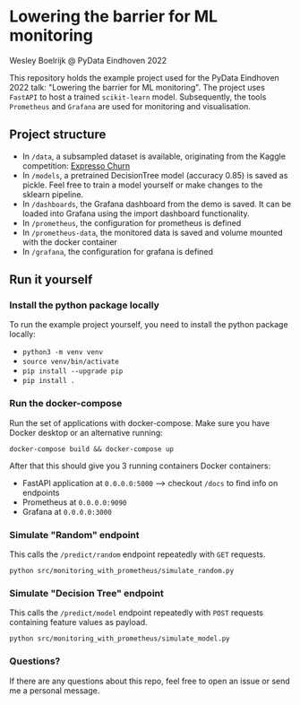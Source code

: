 # Lowering the barrier for ML monitoring
Wesley Boelrijk @ PyData Eindhoven 2022

This repository holds the example project used for the PyData Eindhoven 2022 talk: "Lowering the barrier for ML monitoring".
The project uses `FastAPI` to host a trained `scikit-learn` model. Subsequently, the tools `Prometheus` and `Grafana` are used for monitoring and visualisation.


## Project structure

- In `/data`, a subsampled dataset is available, originating from the Kaggle competition: [Expresso Churn](https://www.kaggle.com/datasets/hamzaghanmi/expresso-churn-prediction-challenge?select=Train.csv)
- In `/models`, a pretrained DecisionTree model (accuracy 0.85) is saved as pickle. Feel free to train a model yourself or make changes to the sklearn pipeline.
- In `/dashboards`, the Grafana dashboard from the demo is saved. It can be loaded into Grafana using the import dashboard functionality.
- In `/prometheus`, the configuration for prometheus is defined
- In `/prometheus-data`, the monitored data is saved and volume mounted with the docker container
- In `/grafana`, the configuration for grafana is defined

## Run it yourself

### Install the python package locally
To run the example project yourself, you need to install the python package locally:

- `python3 -m venv venv`
- `source venv/bin/activate`
- `pip install --upgrade pip`
- `pip install .`


### Run the docker-compose
Run the set of applications with docker-compose. 
Make sure you have Docker desktop or an alternative running:

`docker-compose build && docker-compose up`

After that this should give you 3 running containers Docker containers:

- FastAPI application at `0.0.0.0:5000` --> checkout `/docs` to find info on endpoints
- Prometheus at `0.0.0.0:9090`
- Grafana at `0.0.0.0:3000`


### Simulate "Random" endpoint

This calls the `/predict/random` endpoint repeatedly with `GET` requests.

`python src/monitoring_with_prometheus/simulate_random.py`


### Simulate "Decision Tree" endpoint
This calls the `/predict/model` endpoint repeatedly with `POST` requests containing feature values as payload.

`python src/monitoring_with_prometheus/simulate_model.py`


### Questions?
If there are any questions about this repo, feel free to open an issue or send me a personal message.
